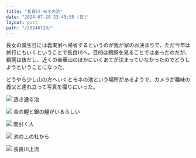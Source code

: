 ```yaml
---
title: "長良川-モネの池"
date: "2024-07-28 23:45:50 (日)"
layout: post
path: "/20240728/"
---
```


長女の誕生日には義実家へ帰省するというのが我が家のお決まりで、ただ今年は旅行にもいくということで長良川へ。目的は鵜飼を見ることではあったのだが、鵜飼は夜だし、近くの金華山のほかにいくあてが決まっていなかったのでどうしようということになった。

どうやら少し山の方へいくとモネの池という場所があるようで、カメラが趣味の義父と連れ立って写真を撮りにいった。


![](../images/20240728/L1002168.jpg)
透き通る池

![](../images/20240728/L1002076.jpg)
金の鯉と銀の鯉がいるらしい

![](../images/20240728/L1002209.jpg)
間引く人

![](../images/20240728/L1002101.jpg)
池の上の社から

![](../images/20240728/L1002223.jpg)
長良川上流
